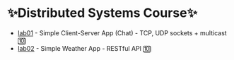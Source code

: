 <h1>✨Distributed Systems Course✨</h1>

<ul>
  <li> <a href="https://github.com/YoC00lig/Distributed-Systems/tree/main/homework1">lab01</a> - Simple Client-Server App (Chat) - TCP, UDP sockets + multicast 🔟 </li>
  <li> <a href="https://github.com/YoC00lig/Distributed-Systems/tree/main/homework2">lab02</a> - Simple Weather App - RESTful API 🔟</li>
</ul>
